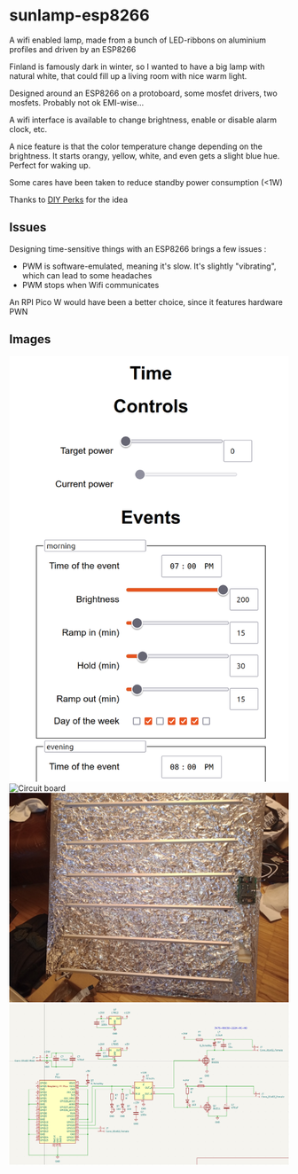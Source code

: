 # sunlamp-esp8266

A wifi enabled lamp, made from a bunch of LED-ribbons on aluminium profiles and driven by an ESP8266

Finland is famously dark in winter, so I wanted to have a big lamp with natural white, that could fill up a living room with nice warm light.

Designed around an ESP8266 on a protoboard, some mosfet drivers, two mosfets. Probably not ok EMI-wise...

A wifi interface is available to change brightness, enable or disable alarm clock, etc.

A nice feature is that the color temperature change depending on the brightness. It starts orangy, yellow, white, and even gets a slight blue hue. Perfect for waking up.

Some cares have been taken to reduce standby power consumption (<1W)

Thanks to [DIY Perks](https://youtu.be/V5uycGosYq4?t=491) for the idea

## Issues

Designing time-sensitive things with an ESP8266 brings a few issues :

- PWM is software-emulated, meaning it's slow. It's slightly "vibrating", which can lead to some headaches
- PWM stops when Wifi communicates

An RPI Pico W would have been a better choice, since it features hardware PWN

## Images

![Website](./images%20for%20README/website.png)
![Circuit board](./images%20for%20README/lamp_4.jpg 'Circuit board')
![Main view](./images%20for%20README/lamp_2.jpg 'Main view')
![Schematic for version 2](./images%20for%20README/schematic.png 'Schematic for version 2')
